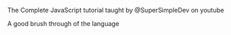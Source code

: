 The Complete JavaScript tutorial taught by @SuperSimpleDev on youtube

A good brush through of the language
